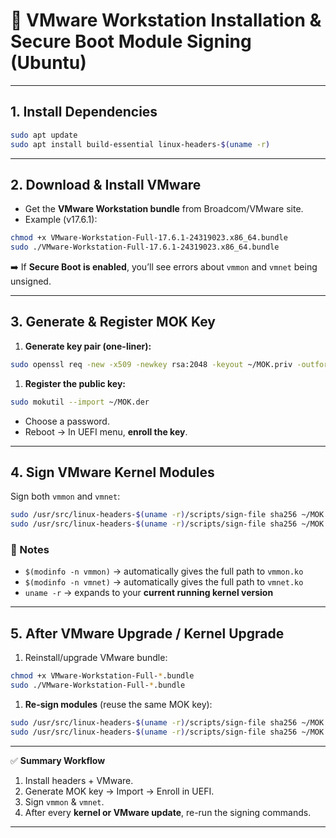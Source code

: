 # 🔑 VMware Workstation Installation & Secure Boot Module Signing (Ubuntu)

---

## 1. Install Dependencies

```bash
sudo apt update
sudo apt install build-essential linux-headers-$(uname -r)
```

---

## 2. Download & Install VMware

* Get the **VMware Workstation bundle** from Broadcom/VMware site.
* Example (v17.6.1):

```bash
chmod +x VMware-Workstation-Full-17.6.1-24319023.x86_64.bundle
sudo ./VMware-Workstation-Full-17.6.1-24319023.x86_64.bundle
```

➡️ If **Secure Boot is enabled**, you’ll see errors about `vmmon` and `vmnet` being unsigned.

---

## 3. Generate & Register MOK Key

1. **Generate key pair (one-liner):**

```bash
sudo openssl req -new -x509 -newkey rsa:2048 -keyout ~/MOK.priv -outform DER -out ~/MOK.der -nodes -days 36500 -subj "/CN=VMware/"
```

1. **Register the public key:**

```bash
sudo mokutil --import ~/MOK.der
```

* Choose a password.
* Reboot → In UEFI menu, **enroll the key**.

---

## 4. Sign VMware Kernel Modules

Sign both `vmmon` and `vmnet`:

```bash
sudo /usr/src/linux-headers-$(uname -r)/scripts/sign-file sha256 ~/MOK.priv ~/MOK.der $(modinfo -n vmmon)
sudo /usr/src/linux-headers-$(uname -r)/scripts/sign-file sha256 ~/MOK.priv ~/MOK.der $(modinfo -n vmnet)
```

### 🔎 Notes

* `$(modinfo -n vmmon)` → automatically gives the full path to `vmmon.ko`
* `$(modinfo -n vmnet)` → automatically gives the full path to `vmnet.ko`
* `uname -r` → expands to your **current running kernel version**

---

## 5. After VMware Upgrade / Kernel Upgrade

1. Reinstall/upgrade VMware bundle:

```bash
chmod +x VMware-Workstation-Full-*.bundle
sudo ./VMware-Workstation-Full-*.bundle
```

1. **Re-sign modules** (reuse the same MOK key):

```bash
sudo /usr/src/linux-headers-$(uname -r)/scripts/sign-file sha256 ~/MOK.priv ~/MOK.der $(modinfo -n vmmon)
sudo /usr/src/linux-headers-$(uname -r)/scripts/sign-file sha256 ~/MOK.priv ~/MOK.der $(modinfo -n vmnet)
```

---

✅ **Summary Workflow**

1. Install headers + VMware.
2. Generate MOK key → Import → Enroll in UEFI.
3. Sign `vmmon` & `vmnet`.
4. After every **kernel or VMware update**, re-run the signing commands.

---
